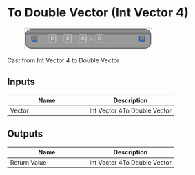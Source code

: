 # To Double Vector (Int Vector 4)

<div align="left" data-full-width="false">

<figure><img src="../../../../api/Math/Conversions/To_Double_Vector_(Int_Vector_4).png" alt=""><figcaption></figcaption></figure>

</div>

Cast from Int Vector 4 to Double Vector

## Inputs

<table><thead><tr><th width="170">Name</th><th>Description</th></tr></thead><tbody><tr><td>Vector</td><td>Int Vector 4To Double Vector</td></tr></tbody></table>

## Outputs

<table><thead><tr><th width="170">Name</th><th>Description</th></tr></thead><tbody><tr><td>Return Value</td><td>Int Vector 4To Double Vector</td></tr></tbody></table>
